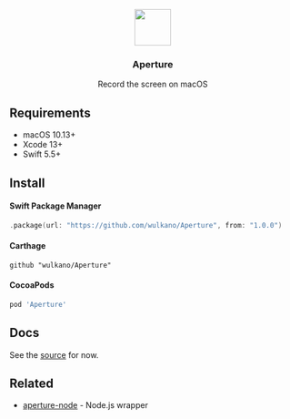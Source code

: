 <p align="center">
	<img src="Media/aperture-logo.svg" width="64" height="64">
	<h3 align="center">Aperture</h3>
	<p align="center">Record the screen on macOS</p>
</p>

## Requirements

- macOS 10.13+
- Xcode 13+
- Swift 5.5+

## Install

#### Swift Package Manager

```swift
.package(url: "https://github.com/wulkano/Aperture", from: "1.0.0")
```

#### Carthage

```
github "wulkano/Aperture"
```

#### CocoaPods

```ruby
pod 'Aperture'
```

## Docs

See the [source](Sources/Aperture/Aperture.swift) for now.

## Related

- [aperture-node](https://github.com/wulkano/aperture-node) - Node.js wrapper
